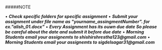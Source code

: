 #####NOTE

• ___Check specific folders for specific assignment___
• ___Submit your assignment under file name as "yourname_assingmentNumber". for ex."alish_01.docx"___
• ___Every Assignment has its ouwn due date So please be careful about the date and submit it before due date___
• ___Morning Students email your assignemts to shishirshrestha123@gmail.com___
• ___Morning Students email your assignemts to sigdelsagar31@gmail.com___